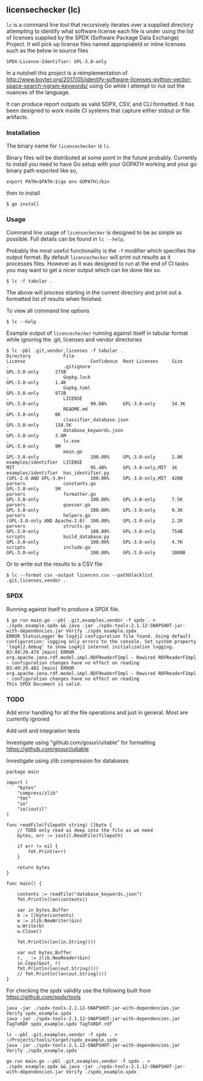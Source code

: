licensechecker (lc)
-------------------
`lc` is a command line tool that recursively iterates over a supplied directory
attempting to identify what software license each file is under using the list
of licenses supplied by the SPDX (Software Package Data Exchange) Project. It will pick up 
license files named appropiateld or inline licenses such as the below in source files

`SPDX-License-Identifier: GPL-3.0-only`

In a nutshell this project is a reimplementation of http://www.boyter.org/2017/05/identify-software-licenses-python-vector-space-search-ngram-keywords/ using Go while I attempt to nut out the nuances of the language. 

It can produce report outputs as valid SDPX, CSV, and CLI formatted. It has been designed to work inside CI systems that capture either stdout or file artifacts.

### Installation

The binary name for `licencechecker` is `lc`.

Binary files will be distributed at some point in the future probably. Currently to install you need to have Go setup with your GOPATH working and your go binary path exported like so,

```
export PATH=$PATH:$(go env GOPATH)/bin
```

then to install

```
$ go install
```


### Usage

Command line usage of `licensechecker` is designed to be as simple as possible.
Full details can be found in `lc --help`.

Probably the most useful functionality is the `-f` modifier which specifies the output format.
By default `licencechecker` will print out results as it processes files. However as it was designed
to run at the end of CI tasks you may want to get a nicer output which can be done like so.

```
$ lc -f tabular .
```

The above will process starting in the current directory and print out a formatted list of results when finished.

To view all command line options

```
$ lc --help
```

Example output of `licencechecker` running against itself in tabular format while ignoring the .git, licenses and vendor directories

```
$ lc -pbl .git,vendor,licenses -f tabular .
Directory            File                                                  License                        Confidence  Root Licenses     Size
.                    .gitignore                                                                                       GPL-3.0-only      275B
.                    Gopkg.lock                                                                                       GPL-3.0-only      1.4K
.                    Gopkg.toml                                                                                       GPL-3.0-only      972B
.                    LICENSE                                               GPL-3.0-only                   99.68%      GPL-3.0-only      34.3K
.                    README.md                                                                                        GPL-3.0-only      6K
.                    classifier_database.json                                                                         GPL-3.0-only      158.5K
.                    database_keywords.json                                                                           GPL-3.0-only      3.6M
.                    lc.exe                                                                                           GPL-3.0-only      9M
.                    main.go                                               GPL-3.0-only                   100.00%     GPL-3.0-only      2.8K
examples/identifier  LICENSE                                               MIT                            95.40%      GPL-3.0-only,MIT  1K
examples/identifier  has_identifier.py                                     (GPL-2.0 AND GPL-3.0+)         100.00%     GPL-3.0-only,MIT  428B
parsers              constants.go                                                                                     GPL-3.0-only      5M
parsers              formatter.go                                          GPL-3.0-only                   100.00%     GPL-3.0-only      7.5K
parsers              guesser.go                                            GPL-3.0-only                   100.00%     GPL-3.0-only      9.3K
parsers              helpers.go                                            (GPL-3.0-only AND Apache-2.0)  100.00%     GPL-3.0-only      2.2K
parsers              structs.go                                            GPL-3.0-only                   100.00%     GPL-3.0-only      754B
scripts              build_database.py                                     GPL-3.0-only                   100.00%     GPL-3.0-only      4.7K
scripts              include.go                                            GPL-3.0-only                   100.00%     GPL-3.0-only      1008B
```

Or to write out the results to a CSV file

```
$ lc --format csv -output licences.csv --pathblacklist .git,licenses,vendor .
```


### SPDX

Running against itself to produce a SPDX file.

```
$ go run main.go --pbl .git,examples,vendor -f spdx . > ./spdx_example.spdx && java -jar ./spdx-tools-2.1.12-SNAPSHOT-jar-with-dependencies.jar Verify ./spdx_example.spdx
ERROR StatusLogger No log4j2 configuration file found. Using default configuration: logging only errors to the console. Set system property 'log4j2.debug' to show Log4j2 internal initialization logging.
03:49:29.479 [main] ERROR org.apache.jena.rdf.model.impl.RDFReaderFImpl - Rewired RDFReaderFImpl - configuration changes have no effect on reading
03:49:29.482 [main] ERROR org.apache.jena.rdf.model.impl.RDFReaderFImpl - Rewired RDFReaderFImpl - configuration changes have no effect on reading
This SPDX Document is valid.
```

### TODO

Add error handling for all the file operations and just in general. Most are currently ignored

Add unit and integration tests

Investigate using "github.com/gosuri/uitable" for formatting https://github.com/gosuri/uitable

Investigate using zlib compression for databases

```
package main

import (
	"bytes"
	"compress/zlib"
	"fmt"
	"io"
	"io/ioutil"
)

func readFile(filepath string) []byte {
	// TODO only read as deep into the file as we need
	bytes, err := ioutil.ReadFile(filepath)

	if err != nil {
		fmt.Print(err)
	}

	return bytes
}

func main() {

	contents := readFile("database_keywords.json")
	fmt.Println(len(contents))

	var in bytes.Buffer
	b := []byte(contents)
	w := zlib.NewWriter(&in)
	w.Write(b)
	w.Close()

	fmt.Println(len(in.String()))

	var out bytes.Buffer
	r, _ := zlib.NewReader(&in)
	io.Copy(&out, r)
	fmt.Println(len(out.String()))
	// fmt.Println(len(out.String()))
}
```

For checking the spdx validity use the following built from https://github.com/spdx/tools

```
java -jar ./spdx-tools-2.1.12-SNAPSHOT-jar-with-dependencies.jar Verify spdx_example.spdx
java -jar ./spdx-tools-2.1.12-SNAPSHOT-jar-with-dependencies.jar TagToRDF spdx_example.spdx TagToRDF.rdf

lc --pbl .git,examples,vendor -f spdx . > ~/Projects/tools/target/spdx_example.spdx
java -jar ./spdx-tools-2.1.12-SNAPSHOT-jar-with-dependencies.jar Verify ./spdx_example.spdx

go run main.go --pbl .git,examples,vendor -f spdx . > ./spdx_example.spdx && java -jar ./spdx-tools-2.1.12-SNAPSHOT-jar-with-dependencies.jar Verify ./spdx_example.spdx
```

